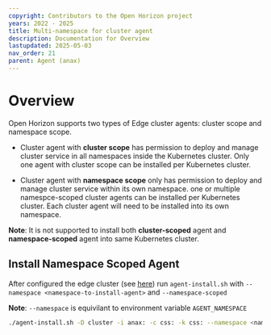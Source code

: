 ```yaml
---
copyright: Contributors to the Open Horizon project
years: 2022 - 2025
title: Multi-namespace for cluster agent
description: Documentation for Overview
lastupdated: 2025-05-03
nav_order: 21
parent: Agent (anax)
---
```

# Overview

Open Horizon supports two types of Edge cluster agents: cluster scope and namespace scope. 

- Cluster agent with **cluster scope** has permission to deploy and manage cluster service in all namespaces inside the Kubernetes cluster. Only one agent with cluster scope can be installed per Kubernetes cluster.

- Cluster agent with **namespace scope** only has permission to deploy and manage cluster service within its own namespace. one or multiple namespce-scoped cluster agents can be installed per Kubernetes cluster. Each cluster agent will need to be installed into its own namespace. 

**Note**: It is not supported to install both **cluster-scoped** agent and **namespace-scoped** agent into same Kubernetes cluster.

## Install Namespace Scoped Agent

After configured the edge cluster (see [here](./cluster_install.md)) run `agent-install.sh` with `--namespace <namespace-to-install-agent>` and `--namespace-scoped`

**Note**: `--namespace` is equivilant to environment variable `AGENT_NAMESPACE`
    
```bash
./agent-install.sh -D cluster -i anax: -c css: -k css: --namespace <namespace-to-install-agent> --namespace-scoped
```